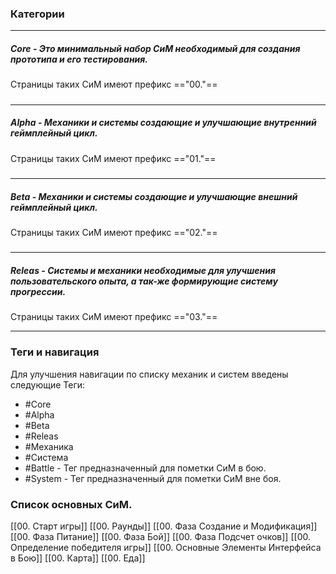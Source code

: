 ### Категории
---
##### Core - Это минимальный набор СиМ необходимый для создания прототипа и его тестирования.
Страницы таких СиМ имеют префикс =="00."==
##### 
---
##### Alpha - Механики и системы создающие и улучшающие внутренний геймплейный цикл.
Страницы таких СиМ имеют префикс =="01."==
##### 
---
##### Beta - Механики и системы создающие и улучшающие внешний геймплейный цикл.
Страницы таких СиМ имеют префикс =="02."==

##### 
---
##### Releas - Системы и механики необходимые для улучшения пользовательского опыта, а так-же формирующие систему прогрессии.
Страницы таких СиМ имеют префикс =="03."==

---
### Теги и навигация
Для улучшения навигации по списку механик и систем введены следующие Теги:
- #Core
- #Alpha
- #Beta
- #Releas
- #Механика
- #Система
- #Battle - Тег предназначенный для пометки СиМ в бою.
- #System - Тег предназначенный для пометки СиМ вне боя.
### Список основных СиМ.
[[00. Старт игры]]
[[00. Раунды]]
[[00. Фаза Создание и Модификация]]
[[00. Фаза Питание]]
[[00. Фаза Бой]]
[[00. Фаза Подсчет очков]]
[[00. Определение победителя игры]]
[[00. Основные Элементы Интерфейса в Бою]]
[[00. Карта]]
[[00. Еда]]
